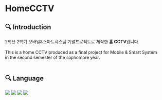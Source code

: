 # HomeCCTV

## 🔍 Introduction
2학년 2학기 모바일&스마트시스템 기말프로젝트로 제작한 **홈 CCTV**입니다. <br> <br>
This is a home CCTV produced as a final project for Mobile & Smart System in the second semester of the sophomore year.
<br><br>
## 🔍 Language
<img src="https://img.shields.io/badge/Raspberry Pi-A22846?style=for-the-badge&logo=Raspberry Pi&logoColor=white"> <img src="https://img.shields.io/badge/Python-3776AB?style=for-the-badge&logo=Python&logoColor=white"> <img src="https://img.shields.io/badge/Flask-000000?style=for-the-badge&logo=Flask&logoColor=white"> <img src="https://img.shields.io/badge/MQTT-660066?style=for-the-badge&logo=MQTT&logoColor=white">

